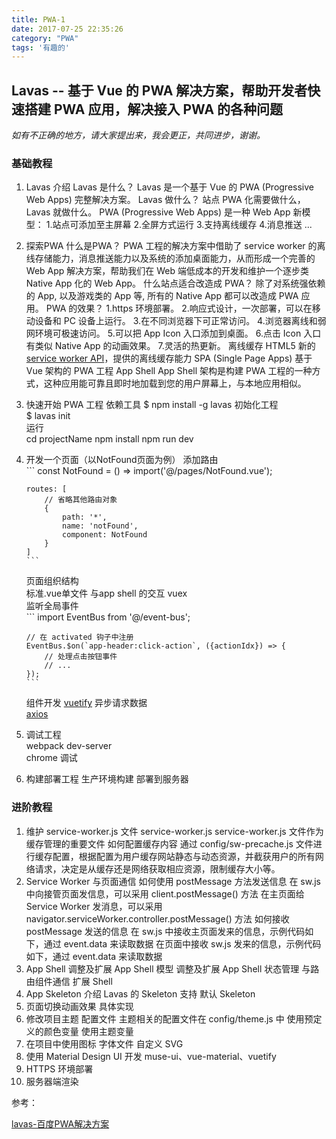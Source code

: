 ```yaml
---
title: PWA-1
date: 2017-07-25 22:35:26
category: "PWA"
tags: '有趣的'
---
```

## Lavas -- 基于 Vue 的 PWA 解决方案，帮助开发者快速搭建 PWA 应用，解决接入 PWA 的各种问题
*如有不正确的地方，请大家提出来，我会更正，共同进步，谢谢。*

### 基础教程
1.  Lavas 介绍
	Lavas 是什么？
		Lavas 是一个基于 Vue 的 PWA (Progressive Web Apps) 完整解决方案。
	Lavas 做什么？
		站点 PWA 化需要做什么，Lavas 就做什么。
		PWA (Progressive Web Apps) 是一种 Web App 新模型：
		1.站点可添加至主屏幕
		2.全屏方式运行
		3.支持离线缓存
		4.消息推送 ...
2.	探索PWA
	什么是PWA？
		PWA 工程的解决方案中借助了 service worker 的离线存储能力，消息推送能力以及系统的添加桌面能力，从而形成一个完善的 Web App 解决方案，帮助我们在 Web 端低成本的开发和维护一个逐步类 Native App 化的 Web App。
	什么站点适合改造成 PWA？
		除了对系统强依赖的 App, 以及游戏类的 App 等, 所有的 Native App 都可以改造成 PWA 应用。
	PWA 的效果？
		1.https 环境部署。
		2.响应式设计，一次部署，可以在移动设备和 PC 设备上运行。
		3.在不同浏览器下可正常访问。
		4.浏览器离线和弱网环境可极速访问。
		5.可以把 App Icon 入口添加到桌面。
		6.点击 Icon 入口有类似 Native App 的动画效果。
		7.灵活的热更新。
	离线缓存
		HTML5 新的 [service worker API](https://developer.mozilla.org/zh-CN/docs/Web/API/Service_Worker_API)，提供的离线缓存能力
	SPA (Single Page Apps)
	基于 Vue 架构的 PWA 工程
	App Shell
		App Shell 架构是构建 PWA 工程的一种方式，这种应用能可靠且即时地加载到您的用户屏幕上，与本地应用相似。
3.	快速开始 PWA 工程
	依赖工具
		$ npm install -g lavas
	初始化工程	
		$ lavas init	
	运行	
		cd projectName
		npm install
		npm run dev
4.	开发一个页面（以NotFound页面为例）
	添加路由	
		```
		const NotFound = () => import('@/pages/NotFound.vue');

		routes: [
			// 省略其他路由对象
			{
				path: '*',
				name: 'notFound',
				component: NotFound
			}
		]
		```
	页面组织结构	
		标准.vue单文件
	与app shell 的交互
		vuex	
	监听全局事件	
		```
		import EventBus from '@/event-bus';

		// 在 activated 钩子中注册
		EventBus.$on(`app-header:click-action`, ({actionIdx}) => {
			// 处理点击按钮事件
			// ...
		});
		```
	组件开发
		[vuetify](https://vuetifyjs.com/)
	异步请求数据	
		 [axios]()
5.	调试工程	
	webpack dev-server	
	chrome 调试	
6.	构建部署工程
	生产环境构建
	部署到服务器

###	进阶教程
1.	维护 service-worker.js 文件
	service-worker.js
		service-worker.js 文件作为缓存管理的重要文件	
	如何配置缓存内容
		通过 config/sw-precache.js 文件进行缓存配置，根据配置为用户缓存网站静态与动态资源，并截获用户的所有网络请求，决定是从缓存还是网络获取相应资源，限制缓存大小等。
2.	Service Worker 与页面通信
	如何使用 postMessage 方法发送信息
		在 sw.js 中向接管页面发信息，可以采用 client.postMessage() 方法
		在主页面给 Service Worker 发消息，可以采用 navigator.serviceWorker.controller.postMessage() 方法
	如何接收 postMessage 发送的信息
		在 sw.js 中接收主页面发来的信息，示例代码如下，通过 event.data 来读取数据
		在页面中接收 sw.js 发来的信息，示例代码如下，通过 event.data 来读取数据
3.	App Shell 调整及扩展
	App Shell 模型
	调整及扩展 App Shell
		状态管理
		与路由组件通信
		扩展 Shell
4.	App Skeleton 介绍
	Lavas 的 Skeleton 支持
	默认 Skeleton
5.	页面切换动画效果
	具体实现
6.	修改项目主题
	配置文件
		主题相关的配置文件在 config/theme.js 中
		使用预定义的颜色变量
		使用主题变量
7.	在项目中使用图标
	字体文件
	自定义 SVG
8.	使用 Material Design UI 开发
	muse-ui、vue-material、vuetify
9.	HTTPS 环境部署
10.	服务器端渲染

参考：
>	
[lavas-百度PWA解决方案](https://lavas.baidu.com/)
















